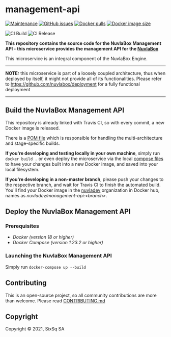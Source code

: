# management-api

[![Maintenance](https://img.shields.io/badge/Maintained%3F-yes-green.svg?style=for-the-badge)](https://github.com/nuvlabox/management-api/graphs/commit-activity)
[![GitHub issues](https://img.shields.io/github/issues/nuvlabox/management-api?style=for-the-badge&logo=github&logoColor=white)](https://GitHub.com/nuvlabox/management-api/issues/)
[![Docker pulls](https://img.shields.io/docker/pulls/nuvlabox/management-api?style=for-the-badge&logo=Docker&logoColor=white)](https://cloud.docker.com/u/nuvlabox/repository/docker/nuvlabox/management-api)
[![Docker image size](https://img.shields.io/docker/image-size/nuvladev/management-api/master?logo=docker&logoColor=white&style=for-the-badge)](https://cloud.docker.com/u/nuvlabox/repository/docker/nuvlabox/management-api)


![CI Build](https://github.com/nuvlabox/management-api/actions/workflows/main.yml/badge.svg)
![CI Release](https://github.com/nuvlabox/management-api/actions/workflows/release.yml/badge.svg)


**This repository contains the source code for the NuvlaBox Management API - this microservice provides the management API for the [NuvlaBox](https://sixsq.com/products-and-services/nuvlabox/overview)**

This microservice is an integral component of the NuvlaBox Engine.

---

**NOTE:** this microservice is part of a loosely coupled architecture, thus when deployed by itself, it might not provide all of its functionalities. Please refer to https://github.com/nuvlabox/deployment for a fully functional deployment

---

## Build the NuvlaBox Management API

This repository is already linked with Travis CI, so with every commit, a new Docker image is released. 

There is a [POM file](pom.xml) which is responsible for handling the multi-architecture and stage-specific builds.

**If you're developing and testing locally in your own machine**, simply run `docker build .` or even deploy the microservice via the local [compose files](docker-compose.yml) to have your changes built into a new Docker image, and saved into your local filesystem.

**If you're developing in a non-master branch**, please push your changes to the respective branch, and wait for Travis CI to finish the automated build. You'll find your Docker image in the [nuvladev](https://hub.docker.com/u/nuvladev) organization in Docker hub, names as _nuvladev/management-api:\<branch\>_.

## Deploy the NuvlaBox Management API

### Prerequisites 

 - *Docker (version 18 or higher)*
 - *Docker Compose (version 1.23.2 or higher)*

### Launching the NuvlaBox Management API

Simply run `docker-compose up --build`

## Contributing

This is an open-source project, so all community contributions are more than welcome. Please read [CONTRIBUTING.md](CONTRIBUTING.md)
 
## Copyright

Copyright &copy; 2021, SixSq SA


